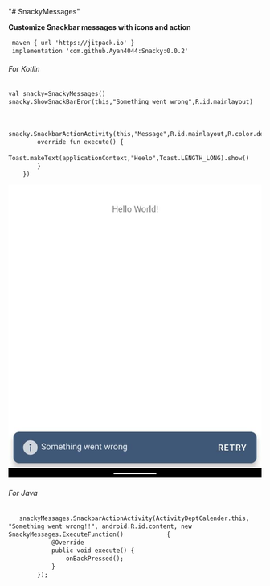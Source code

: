 "# SnackyMessages" 




**Customize Snackbar messages with icons and action**
     
     maven { url 'https://jitpack.io' }
     implementation 'com.github.Ayan4044:Snacky:0.0.2'

###### For Kotlin

    val snacky=SnackyMessages()
    snacky.ShowSnackBarEror(this,"Something went wrong",R.id.mainlayout)
   
    
     snacky.SnackbarActionActivity(this,"Message",R.id.mainlayout,R.color.design_default_color_primary_variant,object:SnackyMessages.ExecuteFunction{
            override fun execute() {
               Toast.makeText(applicationContext,"Heelo",Toast.LENGTH_LONG).show()
            }
        })
        
        
![Screenshot](https://github.com/Ayan4044/Snacky/blob/main/snacy.jpeg)
        
        
        
###### For Java
     
       snackyMessages.SnackbarActionActivity(ActivityDeptCalender.this, "Something went wrong!!", android.R.id.content, new SnackyMessages.ExecuteFunction()            {
                @Override
                public void execute() {
                    onBackPressed();
                }
            });

